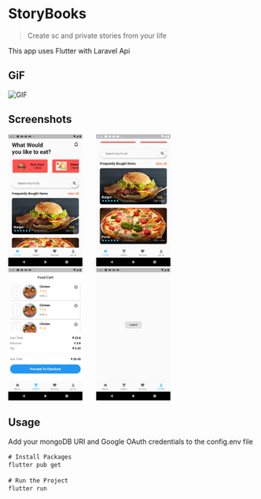 # StoryBooks

> Create sc and private stories from your life

This app uses Flutter with Laravel Api 

## GiF
<img  alt="GIF" src="sc/Gif.gif">&nbsp;
## Screenshots
<img width="30%" alt="Login Page" src="sc\Screenshot_1611874303.png">&nbsp; &nbsp;&nbsp; &nbsp;
<img width="30%" alt="Auth Page" src="sc\Screenshot_1611874492.png">&nbsp; &nbsp;&nbsp; &nbsp;
<img width="30%" alt="scStories" src="sc\Screenshot_1611874503.png">&nbsp; &nbsp;&nbsp; &nbsp;
<img width="30%" alt="ReadPage" src="sc\Screenshot_1611874514.png">&nbsp; &nbsp;&nbsp; &nbsp;

## Usage

Add your mongoDB URI and Google OAuth credentials to the config.env file

```
# Install Packages  
flutter pub get

# Run the Project
flutter run

```